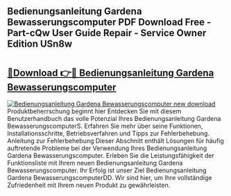 ## Bedienungsanleitung Gardena Bewasserungscomputer PDF Download Free - Part-cQw User Guide Repair - Service Owner Edition USn8w

# <h2><a href="http://df0b2o.blite.top/?on=Bedienungsanleitung+Gardena+Bewasserungscomputer">🔗Download 👉🔴 Bedienungsanleitung Gardena Bewasserungscomputer</a></h2>

[![Bedienungsanleitung Gardena Bewasserungscomputer new download](https://i.imgur.com/lujVjoI.png)](http://df0b2o.blite.top/?on=Bedienungsanleitung+Gardena+Bewasserungscomputer)
Produktbeherrschung beginnt hier Entdecken Sie mit diesem Benutzerhandbuch das volle Potenzial Ihres Bedienungsanleitung Gardena BewasserungscomputerS. Erfahren Sie mehr über seine Funktionen, Installationsschritte, Betriebsverfahren und Tipps zur Fehlerbehebung. Anleitung zur Fehlerbehebung Dieser Abschnitt enthält Lösungen für häufig auftretende Probleme bei der Verwendung Ihres Bedienungsanleitung Gardena Bewasserungscomputer. Erleben Sie die Leistungsfähigkeit der Funktionsliste mit Ihrem neuen Bedienungsanleitung Gardena Bewasserungscomputer. Ihr Erfolg ist unser Ziel Bedienungsanleitung Gardena BewasserungscomputerDD. Wir sind hier, um Ihre vollständige Zufriedenheit mit Ihrem neuen Produkt zu gewährleisten.
